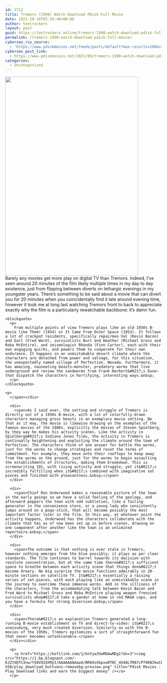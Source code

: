 ```yaml
---
id: 2712
title: Tremors (1990) Watch Download PDisk Full Movie
date: 2021-10-16T05:34:48+00:00
author: tentrockers
layout: post
guid: https://tentrockers.online/tremors-1990-watch-download-pdisk-full-movie/
permalink: /tremors-1990-watch-download-pdisk-full-movie/
cyberseo_rss_source:
  - 'https://www.pdiskmovies.net/feeds/posts/default?max-results=100&start-index=501'
cyberseo_post_link:
  - https://www.pdiskmovies.net/2021/09/tremors-1990-watch-download-pdisk-full.html
categories:
  - Uncategorized
---
```

<div class="separator">
  <a href="https://1.bp.blogspot.com/-u-Y41_BmbHc/YT3sOc_2LdI/AAAAAAAAbF0/f9MK7kxkUz0_TYg59RboXRtFQkW_ytqKQCLcBGAsYHQ/s1500/Tremors%2B%25281990%2529%2BWatch%2BDownload%2BPDisk%2BFull%2BMovie.jpg" imageanchor="1"><img loading="lazy" border="0" data-original-height="1500" data-original-width="1005" height="640" src="https://1.bp.blogspot.com/-u-Y41_BmbHc/YT3sOc_2LdI/AAAAAAAAbF0/f9MK7kxkUz0_TYg59RboXRtFQkW_ytqKQCLcBGAsYHQ/w428-h640/Tremors%2B%25281990%2529%2BWatch%2BDownload%2BPDisk%2BFull%2BMovie.jpg" width="428" /></a>
</div>



<div>
  <div>
    <span>Barely any movies get more play on digital TV than Tremors. Indeed, I&#8217;ve seen around 20 minutes of the film likely multiple times in my day to day existence, just from flipping between diverts on lethargic evenings in my youngster years. There&#8217;s something to be said about a movie that can divert you for 20 minutes when you coincidentally find it late around evening time, however it took me at long last watching Tremors front to back to appreciate exactly why the film is a particularly rewatchable backbone: it&#8217;s damn fun.&nbsp;</span>
  </div>
  
  <div>
    <span></p> 
    
    <blockquote>
      <p>
        From multiple points of view Tremors plays like an old 1950s B-movie like Them! (1954) or It Came From Outer Space (1953). It follows a lot of crackpot residents, specifically repairmen Val (Kevin Bacon) and Earl (Fred Ward), survivalists Burt and Heather (Michael Gross and Reba McEntire), and seismologist Rhonda (Finn Carter), each with their own engaging quirks, and powers them to cooperate for their own endurance. It happens in an unmistakable desert climate where the characters are detached from power and salvage, for this situation, the unexpectedly named village of Perfection, Nevada. Furthermore, it has amazing, nauseating beasts—monster, predatory worms that live underground and review the sandworms from Frank Herbert&#8217;s Dune—that dispatch the characters in horrifying, interesting ways.&nbsp;
      </p>
    </blockquote>
    
    <p>
      </span></div> 
      
      <div>
        <span>As I said over, the setting and struggle of Tremors is directly out of a 1950s B-movie, with a lot of colorfully-drawn characters managing gross beasts in an exemplary movie setting. Be that as it may, the movie is likewise drawing on the examples of the famous movies of the 1980s, explicitly the movies of Steven Spielberg, by they way he makes his activity scenes. Like the activity in Spielberg&#8217;s Indiana Jones films, the activity in Tremors is continually heightening and exploiting the climate around the town of Perfection. The characters think of one answer for battle the worms, just for the worms to change strategies and reset the terms of commitment. For example, they move onto their rooftops to keep away from the worms on the ground, just for the worms to begin assaulting the establishments of structures, making them breakdown. This is screenwriting 101, with rising activity and struggle, yet it&#8217;s incredibly fulfilling when it&#8217;s combined with imaginative set pieces and finished with pleasantness.&nbsp;</span>
      </div>
      
      <div>
        <span>Chief Ron Underwood makes a reasonable picture of the town in the early goings so we have a solid feeling of the geology, and afterward peppers the town with odd subtleties, like a failing generator in the convenience store, or a young lady who consistently jumps around on a pogo-stick, that will become possibly the most important factor later in the film. In this way, at whatever point the activity happens, Underwood has the characters collaborate with the climate that has as of now been set up in before scenes, drawing on one component after another like the town is an unlimited repertoire.&nbsp;</span>
      </div>
      
      <div>
        <span>The outcome is that nothing is ever stale in Tremors, however nothing emerges from the blue possibly; it plays as per clear standards. The film continues to barrel towards its decision with resolute concentration, but at the same time there&#8217;s sufficient space to breathe between each activity scene that things don&#8217;t become dreary. No big surprise the movie functions admirably in 20-minute sections on satellite TV. It&#8217;s essentially a raising series of set-pieces, with each playing like an unmistakable scene in the journey to overcome these immense worms. Add in the silliness of the characters, from the accommodating talk between Kevin Bacon and Fred Ward to Michael Gross and Reba McEntire playing weapon frenzied survivalists who&#8217;d take a gander at home in red MAGA caps, and you have a formula for strong diversion.&nbsp;</span>
      </div>
      
      <div>
        <span>There&#8217;s an explanation Tremors generated a long-running B-movie establishment on TV and direct-to-video: it&#8217;s unassuming, very much created diversion. Similarly as with the B-movies of the 1950s, Tremors epitomizes a sort of straightforward fun that never becomes unfashionable.</span>
      </div></div> 
      
      <p>
        <a href="https://kofilink.com/1/bnYya3VwMDAwMDg1?dn=3"><img src="https://1.bp.blogspot.com/-KJZYdQTn3nw/YS8VdIdXMyI/AAAAAAAAaw4/BR8dsGkpxw0T8C_4G4ALfMA7cP79KN3kwCLcBGAsYHQ/w400-h58/play_download_buttuons-removebg-preview.png" title="Pdisk Movies - Play Download links and earn the biggest money" /></a>
      </p>